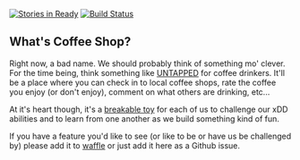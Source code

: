 [![Stories in Ready](https://badge.waffle.io/xDD-CLE/coffee-shop.png?label=ready&title=Ready)](https://waffle.io/xDD-CLE/coffee-shop)  [![Build Status](https://travis-ci.org/xDD-CLE/coffee-shop.svg?branch=master)](https://travis-ci.org/xDD-CLE/coffee-shop)  

## What's Coffee Shop?  
Right now, a bad name. We should probably think of something mo' clever.  For the time being, think something like [UNTAPPED](https://untappd.com/) for coffee drinkers. It'll be a place where you can check in to local coffee shops, rate the coffee you enjoy (or don't enjoy), comment on what others are drinking, etc...

At it's heart though, it's a [breakable toy](https://www.safaribooksonline.com/library/view/apprenticeship-patterns/9780596806842/ch05s03.html) for each of us to challenge our xDD abilities and to learn from one another as we build something kind of fun.  

If you have a feature you'd like to see (or like to be or have us be challenged by) please add it to [waffle](https://waffle.io/xDD-CLE/coffee-shop) or just add it here as a Github issue.  
